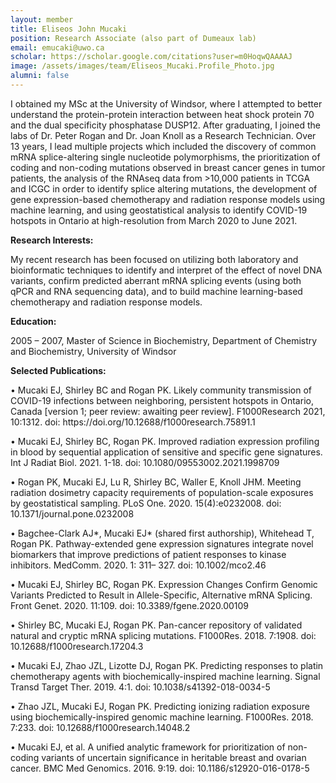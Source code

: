 ```yaml
---
layout: member
title: Eliseos John Mucaki 
position: Research Associate (also part of Dumeaux lab)
email: emucaki@uwo.ca
scholar: https://scholar.google.com/citations?user=m0HoqwQAAAAJ
image: /assets/images/team/Eliseos_Mucaki.Profile_Photo.jpg
alumni: false
---
```


I obtained my MSc at the University of Windsor, where I attempted to better understand the protein-protein interaction between heat shock protein 70 and the dual specificity phosphatase DUSP12. After graduating, I joined the labs of Dr. Peter Rogan and Dr. Joan Knoll as a Research Technician. Over 13 years, I lead multiple projects which included the discovery of common mRNA splice-altering single nucleotide polymorphisms, the prioritization of coding and non-coding mutations observed in breast cancer genes in tumor patients, the analysis of the RNAseq data from >10,000 patients in TCGA and ICGC in order to identify splice altering mutations, the development of gene expression-based chemotherapy and radiation response models using machine learning, and using geostatistical analysis to identify COVID-19 hotspots in Ontario at high-resolution from March 2020 to June 2021.

<p style="text-align: justify;"><strong>Research Interests:</strong></p>
My recent research has been focused on utilizing both laboratory and bioinformatic techniques to identify and interpret of the effect of novel DNA variants, confirm predicted aberrant mRNA splicing events (using both qPCR and RNA sequencing data), and to build machine learning-based chemotherapy and radiation response models.

<p style="text-align: justify;"><strong>Education:</strong></p>
2005 – 2007, Master of Science in Biochemistry, Department of Chemistry and Biochemistry, University of Windsor

<p style="text-align: justify;"><strong>Selected Publications:</strong></p>
• Mucaki EJ, Shirley BC and Rogan PK. Likely community transmission of COVID-19 infections between neighboring, persistent hotspots in Ontario, Canada [version 1; peer review: awaiting peer review]. F1000Research 2021, 10:1312. doi: https://doi.org/10.12688/f1000research.75891.1

• Mucaki EJ, Shirley BC, Rogan PK. Improved radiation expression profiling in blood by sequential application of sensitive and specific gene signatures. Int J Radiat Biol. 2021. 1-18. doi: 10.1080/09553002.2021.1998709

• Rogan PK, Mucaki EJ, Lu R, Shirley BC, Waller E, Knoll JHM. Meeting radiation dosimetry capacity requirements of population-scale exposures by geostatistical sampling. PLoS One. 2020. 15(4):e0232008. doi: 10.1371/journal.pone.0232008

• Bagchee-Clark AJ*, Mucaki EJ* (shared first authorship), Whitehead T, Rogan PK. Pathway-extended gene expression signatures integrate novel biomarkers that improve predictions of patient responses to kinase inhibitors. MedComm. 2020. 1: 311– 327. doi: 10.1002/mco2.46

• Mucaki EJ, Shirley BC, Rogan PK. Expression Changes Confirm Genomic Variants Predicted to Result in Allele-Specific, Alternative mRNA Splicing. Front Genet. 2020. 11:109. doi: 10.3389/fgene.2020.00109

• Shirley BC, Mucaki EJ, Rogan PK. Pan-cancer repository of validated natural and cryptic mRNA splicing mutations. F1000Res. 2018. 7:1908. doi: 10.12688/f1000research.17204.3

• Mucaki EJ, Zhao JZL, Lizotte DJ, Rogan PK. Predicting responses to platin chemotherapy agents with biochemically-inspired machine learning. Signal Transd Target Ther. 2019. 4:1. doi: 10.1038/s41392-018-0034-5

• Zhao JZL, Mucaki EJ, Rogan PK. Predicting ionizing radiation exposure using biochemically-inspired genomic machine learning. F1000Res. 2018. 7:233. doi: 10.12688/f1000research.14048.2

• Mucaki EJ, et al. A unified analytic framework for prioritization of non-coding variants of uncertain significance in heritable breast and ovarian cancer. BMC Med Genomics. 2016. 9:19. doi: 10.1186/s12920-016-0178-5
